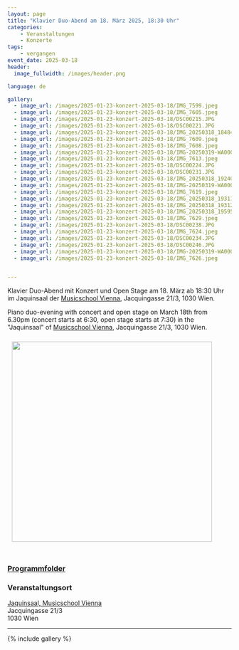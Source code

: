 ```yaml
---
layout: page
title: "Klavier Duo-Abend am 18. März 2025, 18:30 Uhr"
categories:
    - Veranstaltungen
    - Konzerte
tags:
    - vergangen
event_date: 2025-03-18
header:
  image_fullwidth: /images/header.png

language: de

gallery:
  - image_url: /images/2025-01-23-konzert-2025-03-18/IMG_7599.jpeg
  - image_url: /images/2025-01-23-konzert-2025-03-18/IMG_7605.jpeg
  - image_url: /images/2025-01-23-konzert-2025-03-18/DSC00215.JPG
  - image_url: /images/2025-01-23-konzert-2025-03-18/DSC00221.JPG
  - image_url: /images/2025-01-23-konzert-2025-03-18/IMG_20250318_184843.jpg
  - image_url: /images/2025-01-23-konzert-2025-03-18/IMG_7609.jpeg
  - image_url: /images/2025-01-23-konzert-2025-03-18/IMG_7608.jpeg
  - image_url: /images/2025-01-23-konzert-2025-03-18/IMG-20250319-WA0004.jpg
  - image_url: /images/2025-01-23-konzert-2025-03-18/IMG_7613.jpeg
  - image_url: /images/2025-01-23-konzert-2025-03-18/DSC00224.JPG
  - image_url: /images/2025-01-23-konzert-2025-03-18/DSC00231.JPG
  - image_url: /images/2025-01-23-konzert-2025-03-18/IMG_20250318_192406.jpg
  - image_url: /images/2025-01-23-konzert-2025-03-18/IMG-20250319-WA0006.jpg
  - image_url: /images/2025-01-23-konzert-2025-03-18/IMG_7619.jpeg
  - image_url: /images/2025-01-23-konzert-2025-03-18/IMG_20250318_193115.jpg
  - image_url: /images/2025-01-23-konzert-2025-03-18/IMG_20250318_193121.jpg
  - image_url: /images/2025-01-23-konzert-2025-03-18/IMG_20250318_195959.jpg
  - image_url: /images/2025-01-23-konzert-2025-03-18/IMG_7629.jpeg
  - image_url: /images/2025-01-23-konzert-2025-03-18/DSC00238.JPG
  - image_url: /images/2025-01-23-konzert-2025-03-18/IMG_7624.jpeg
  - image_url: /images/2025-01-23-konzert-2025-03-18/DSC00234.JPG
  - image_url: /images/2025-01-23-konzert-2025-03-18/DSC00246.JPG
  - image_url: /images/2025-01-23-konzert-2025-03-18/IMG-20250319-WA0008.jpg
  - image_url: /images/2025-01-23-konzert-2025-03-18/IMG_7626.jpeg


---
```



Klavier Duo-Abend mit Konzert und Open Stage am 18. März ab 18:30 Uhr im Jaquinsaal der [Musicschool Vienna](https://www.musicschoolvienna.com/), Jacquingasse 21/3, 1030 Wien.

Piano duo-evening with concert and open stage on March 18th from 6.30pm (concert starts at 6:30, open stage starts at 7:30) in the "Jaquinsaal" of [Musicschool Vienna](https://www.musicschoolvienna.com/), Jacquingasse 21/3, 1030 Wien.

<a href="/images/poster-2025-03-18.jpg"><img src="/images/poster-2025-03-18.jpg" style="float:left;" width="450px" hspace="10" vspace="10"></a>

<div style="clear: both;">&nbsp;</div>

### [Programmfolder](/files/2025-03-18-programm.pdf) 

### Veranstaltungsort

<a href="https://www.musicschoolvienna.com/">Jaquinsaal, Musicschool Vienna</a><br>
Jacquingasse 21/3<br>
1030 Wien<br>



<div
    data-service="googlemaps"
    data-id="!1m18!1m12!1m3!1d2659.7192873558456!2d16.38269097653893!3d48.1927598473177!2m3!1f0!2f0!3f0!3m2!1i1024!2i768!4f13.1!3m3!1m2!1s0x476d07635e60be51%3A0x1de7d0f1390ff2c0!2sJacquingasse%2021%2C%201030%20Wien!5e0!3m2!1sen!2sat!4v1704910538354!5m2!1sen!2sat"
    data-autoscale
></div>


----
{% include gallery %}

